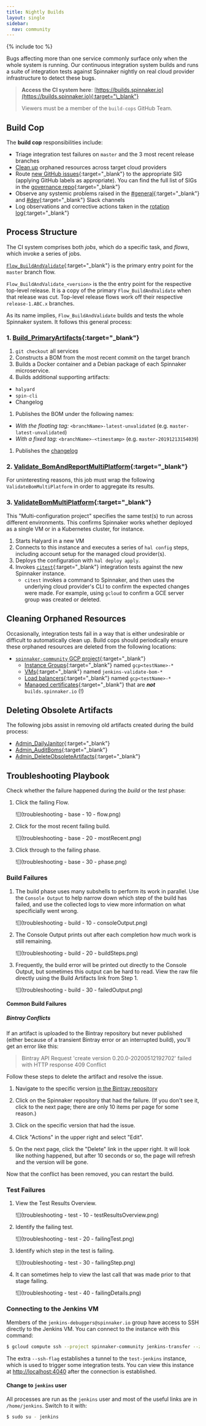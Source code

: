 ```yaml
---
title: Nightly Builds
layout: single
sidebar:
  nav: community
---
```


{% include toc %}

Bugs affecting more than one service commonly surface only when the whole system is running. Our continuous integration system builds and runs a suite of integration tests against Spinnaker nightly on real cloud provider infrastructure to detect these bugs.

> **Access the CI system here**: [https://builds.spinnaker.io](https://builds.spinnaker.io){:target="\_blank"}
>
> Viewers must be a member of the `build-cops` GitHub Team.

## Build Cop

The **build cop** responsibilities include:

* Triage integration test failures on `master` and the 3 most recent release branches
* [Clean up](#cleaning-orphaned-resources) orphaned resources across target cloud providers
* Route [new GitHub issues](https://github.com/spinnaker/spinnaker/issues){:target="\_blank"} to the appropriate SIG
  (applying GitHub labels as appropriate). You can find the full list of SIGs in the
  [governance repo](https://github.com/spinnaker/governance/blob/master/sig-index.md){:target="\_blank"}
* Observe any systemic problems raised in the [#general](https://spinnakerteam.slack.com/messages/general/){:target="\_blank"}
  and [#dev](https://spinnakerteam.slack.com/messages/dev/){:target="\_blank"} Slack channels
* Log observations and corrective actions taken in the [rotation log](https://docs.google.com/document/d/1T0kifZ0C7zSIKOy2McKfmDnwvmRuU5Z3t81Tly6kH1M/edit#){:target="\_blank"}

## Process Structure

The CI system comprises both _jobs_, which do a specific task, and _flows_, which invoke a series of jobs.

[`Flow_BuildAndValidate`](https://builds.spinnaker.io/job/Flow_BuildAndValidate/){:target="\_blank"} is the primary entry point for the `master` branch flow.

`Flow_BuildAndValidate_<version>` is the the entry point for the respective top-level release. It is a copy of the primary `Flow_BuildAndValidate` when that release was cut. Top-level release flows work off their respective `release-1.ABC.x` branches.

As its name implies, `Flow_BuildAndValidate` builds and tests the whole Spinnaker system. It follows this general process:

### 1. [Build_PrimaryArtifacts](https://builds.spinnaker.io/job/Build_PrimaryArtifacts/){:target="\_blank"}

1. `git checkout` all services
1. Constructs a BOM from the most recent commit on the target branch
1. Builds a Docker container and a Debian package of each Spinnaker microservice.
1. Builds additional supporting artifacts:
  * `halyard`
  * `spin-cli`
  * Changelog
1. Publishes the BOM under the following names:
  * _With the floating tag:_ `<branchName>-latest-unvalidated` (e.g. `master-latest-unvalidated`)
  * _With a fixed tag:_ `<branchName>-<timestamp>` (e.g. `master-20191213154039`)
1. Publishes the [changelog](https://gist.github.com/spinnaker-release/4f8cd09490870ae9ebf78be3be1763ee)

### 2. [Validate_BomAndReportMultiPlatform](https://builds.spinnaker.io/job/Validate_BomAndReportMultiPlatform/){:target="\_blank"}

For uninteresting reasons, this job must wrap the following `ValidateBomMultiPlatform` in order to aggregate its results.

### 3. [ValidateBomMultiPlatform](https://builds.spinnaker.io/job/Validate_BomMultiPlatform/){:target="\_blank"}

This "Multi-configuration project" specifies the same test(s) to run across different environments. This confirms
Spinnaker works whether deployed as a single VM or in a Kubernetes cluster, for instance.

1. Starts Halyard in a new VM
1. Connects to this instance and executes a series of `hal config` steps, including account setup for the managed cloud provider(s).
1. Deploys the configuration with `hal deploy apply`.
1. Invokes [`citest`](https://github.com/google/citest){:target="\_blank"} integration tests against the new Spinnaker instance.
    * `citest` invokes a command to Spinnaker, and then uses the underlying cloud provider's CLI to confirm the expected changes were made. For example, using `gcloud` to confirm a GCE server group was created or deleted.

## Cleaning Orphaned Resources

Occasionally, integration tests fail in a way that is either undesirable or difficult to automatically clean up. Build cops should periodically ensure these orphaned resources are deleted from the following locations:

* [`spinnaker-community` GCP project](https://console.cloud.google.com/home/dashboard?organizationId=912934373776&project=spinnaker-community){:target="\_blank"}
  * [Instance Groups](https://console.cloud.google.com/compute/instanceGroups/list?organizationId=912934373776&project=spinnaker-community&instanceGroupsTablesize=50&instanceGroupsTablequery=%255B%257B_22k_22_3A_22name_22_2C_22t_22_3A10_2C_22v_22_3A_22_5C_22gcp*_5C_22_22%257D%255D){:target="\_blank"} named `gcp<testName>-*`
  * [VMs](https://console.cloud.google.com/compute/instances?organizationId=912934373776&project=spinnaker-community&instancessize=50&instancesquery=%255B%257B_22k_22_3A_22name_22_2C_22t_22_3A10_2C_22v_22_3A_22_5C_22jenkins-validate-bom*_5C_22_22%257D%255D){:target="\_blank"} named `jenkins-validate-bom-*`
  * [Load balancers](https://console.cloud.google.com/net-services/loadbalancing/loadBalancers/list?project=spinnaker-community&organizationId=912934373776&filter=%255B%257B_22k_22_3A_22Name_22_2C_22t_22_3A10_2C_22v_22_3A_22_5C_22gcp*_5C_22_22%257D%255D){:target="\_blank"} named `gcp<testName>-*`
  * [Managed certificates](https://console.cloud.google.com/net-services/loadbalancing/advanced/sslCertificates/list?project=spinnaker-community&organizationId=912934373776&sslCertificateTablesize=50&sslCertificateTablequery=%255B%257B_22k_22_3A_22domain_22_2C_22t_22_3A10_2C_22v_22_3A_22_5C_22localhost_5C_22_22%257D%255D){:target="\_blank"} that are _**not**_ `builds.spinnaker.io` (!)

## Deleting Obsolete Artifacts

The following jobs assist in removing old artifacts created during the build process:
* [Admin_DailyJanitor](https://builds.spinnaker.io/view/5%20Admin/job/Admin_DailyJanitor/){:target="\_blank"}
* [Admin_AuditBoms](https://builds.spinnaker.io/view/5%20Admin/job/Admin_AuditBoms/){:target="\_blank"}
* [Admin_DeleteObsoleteArtifacts](https://builds.spinnaker.io/view/5%20Admin/job/Admin_DeleteObsoleteArtifacts/){:target="\_blank"}

## Troubleshooting Playbook

Check whether the failure happened during the _build_ or the _test_ phase:

1. Click the failing Flow.

    ![](troubleshooting - base - 10 - flow.png)

1. Click for the most recent failing build.

    ![](troubleshooting - base - 20 - mostRecent.png)

1. Click through to the failing phase.

    ![](troubleshooting - base - 30 - phase.png)

### Build Failures

1. The build phase uses many subshells to perform its work in parallel. Use the `Console Output`
to help narrow down which step of the build has failed, and use the collected logs to view more information
on what specificially went wrong.

    ![](troubleshooting - build - 10 - consoleOutput.png)

1. The Console Output prints out after each completion how much work is still remaining.

    ![](troubleshooting - build - 20 - buildSteps.png)

1. Frequently, the build error will be printed out directly to the Console Output, but sometimes this output can be hard to read. View the raw file directly using the Build Artifacts link from Step 1.

    ![](troubleshooting - build - 30 - failedOutput.png)

#### Common Build Failures

##### Bintray Conflicts

If an artifact is uploaded to the Bintray repository but never published
(either because of a transient Bintray error or an interrupted build), you'll
get an error like this:

> Bintray API Request 'create version 0.20.0-20200512192702' failed with HTTP response 409 Conflict

Follow these steps to delete the artifact and resolve the issue.

1. Navigate to the specific version [in the Bintray
   repository](https://bintray.com/beta/#/spinnaker-releases/jars?tab=packages)

1. Click on the Spinnaker repository that had the failure. (If you don't see
it, click to the next page; there are only 10 items per page for some reason.)

1. Click on the specific version that had the issue.

1. Click "Actions" in the upper right and select "Edit". 

1. On the next page, click the "Delete" link in the upper right. It
will look like nothing happened, but after 10 seconds or so, the page will
refresh and the version will be gone.

Now that the conflict has been removed, you can restart the build.

### Test Failures

1. View the Test Results Overview.

    ![](troubleshooting - test - 10 - testResultsOverview.png)

1. Identify the failing test.

    ![](troubleshooting - test - 20 - failingTest.png)

1. Identify which step in the test is failing.

    ![](troubleshooting - test - 30 - failingStep.png)

1. It can sometimes help to view the last call that was made prior to that stage failing.

    ![](troubleshooting - test - 40 - failingDetails.png)

### Connecting to the Jenkins VM

Members of the `jenkins-debuggers@spinnaker.io` group have access to SSH directly to the Jenkins VM. You can connect to the instance with this command:

```bash
$ gcloud compute ssh --project spinnaker-community jenkins-transfer --zone us-central1-f --ssh-flag "-L 4040:test-jenkins:8080"
```

The extra `--ssh-flag` establishes a tunnel to the `test-jenkins` instance, which is used to trigger some integration tests. You can view this instance at [http://localhost:4040](http://localhost:4040) after the connection is established.

#### Change to `jenkins` user

All processes are run as the `jenkins` user and most of the useful links are in `/home/jenkins`. Switch to it with:

```bash
$ sudo su - jenkins
```
